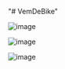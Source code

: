 "# VemDeBike" 

![image](https://user-images.githubusercontent.com/90010580/211973629-60d834fa-8a25-4913-8cd8-6c6fc0a0768d.png) 

![image](https://user-images.githubusercontent.com/90010580/211973647-675af83f-0292-43e1-9612-b53f9a08c163.png)

![image](https://user-images.githubusercontent.com/90010580/211973744-72700f79-dab0-44c9-aa53-5da009c78d54.png)





